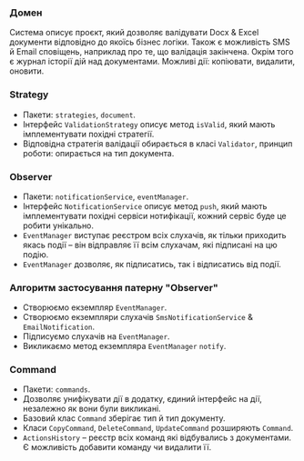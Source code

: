 ### Домен

Система описує проєкт, який дозволяє валідувати Docx & Excel документи відповідно до якоїсь бізнес логіки. Також є можливість SMS й Email сповіщень, наприклад про те, що валідація закінчена. Окрім того є журнал історії дій над документами.
Можливі дії: копіювати, видалити, оновити.

### Strategy

- Пакети: `strategies`, `document`.
- Інтерфейс `ValidationStrategy` описує метод `isValid`, який мають імплементувати похідні стратегії.
- Відповідна стратегія валідації обирається в класі `Validator`, принцип роботи: опирається на тип документа.

### Observer

- Пакети: `notificationService`, `eventManager`.
- Інтерфейс `NotificationService` описує метод `push`, який мають імплементувати похідні сервіси нотифікації, кожний сервіс буде це робити унікально.
- `EventManager` виступає реєстром всіх слухачів, як тільки приходить якась події – він відправляє її всім слухачам, які підписані на цю подію.
- `EventManager` дозволяє, як підписатись, так і відписатись від події.


### Алгоритм застосування патерну "Observer"
- Створюємо екземпляр `EventManager`.
- Створюємо екземпляри слухачів `SmsNotificationService` & `EmailNotification`.
- Підписуємо слухачів на `EventManager`.
- Викликаємо метод екземпляра `EventManager` `notify`.

### Command

- Пакети: `commands`.
- Дозволяє унифікувати дії в додатку, єдиний інтерфейс на дії, незалежно як вони були викликані.
- Базовий клас `Command` зберігає тип й тип документу.
- Класи `CopyCommand`, `DeleteCommand`, `UpdateCommand` розширяють `Command`.
- `ActionsHistory` – реєстр всіх команд які відбувались з документами. Є можливість добавити команду чи видалити її.